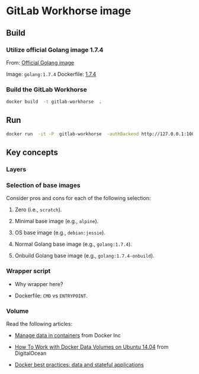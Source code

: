 # GitLab Workhorse image


## Build

### Utilize official Golang image 1.7.4

From: [Official Golang image](https://hub.docker.com/_/golang/)

Image: `golang:1.7.4`
Dockerfile: [1.7.4](https://github.com/docker-library/golang/blob/2372c8cafe9cc958bade33ad0b8b54de8869c21f/1.7/Dockerfile)



### Build the GitLab Workhorse


```bash
docker build  -t gitlab-workhorse  .
```

## Run


```bash
docker run  -it -P  gitlab-workhorse  -authBackend http://127.0.0.1:10080
```




## Key concepts

### Layers


### Selection of base images

Consider pros and cons for each of the following selection:

1. Zero (i.e., `scratch`).

2. Minimal base image (e.g., `alpine`).

3. OS base image (e.g., `debian:jessie`).

4. Normal Golang base image (e.g., `golang:1.7.4`).

5. Onbuild Golang base image (e.g., `golang:1.7.4-onbuild`).



### Wrapper script

- Why wrapper here?

- Dockerfile: `CMD` vs `ENTRYPOINT`.



### Volume

Read the following articles:

- [Manage data in containers](https://docs.docker.com/engine/tutorials/dockervolumes/) from Docker Inc

- [How To Work with Docker Data Volumes on Ubuntu 14.04](https://www.digitalocean.com/community/tutorials/how-to-work-with-docker-data-volumes-on-ubuntu-14-04) from DigitalOcean

- [Docker best practices: data and stateful applications](https://getcarina.com/docs/best-practices/docker-best-practices-data-stateful-applications/)




